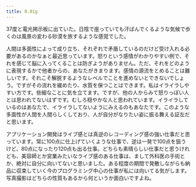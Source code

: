```yaml
---
title: 0.01g
---
```


37度と電光掲示板に出ていた。日陰で座っていても汗ばんでくるような気候で歩くのは風景の変わる砂漠を旅するような感覚でした。

人間は多面性によって成り立ち、それぞれで矛盾しているのだけど受け入れる必要があるのかなぁと最近思っています。怒りという感情がわかりやすい例で、それを感じて脳に入ってくることは防ぎようがありません。ただ、それをどのように表現するかで他者からの、あなたがきまります。感情の源流をとめることは難しいです。それこそ解脱するようなレベルでことを進めないとできないでしょう。ですがその流れを緩めたり、水質を保つことはできます。私はイライラしやすい方です。些細なことに気を立てます。ですが、他の人からみて怒りっぽい人とは思われてないはずです。むしろ穏やかな人と思われています。イライラしているのはあなたで、イライラしてないようにみえるのもあなたです。このような多面性が人間を人間らしくしており、人が自分がなりたい姿に振る舞える証左だと思います。

アプリケーション開発はライブ感とは真逆のレコーディング感の強い仕事だと思っています。常に100点に仕上げていくような仕事で、逆は一発で100点を狙うけど、80点になったり120点も出る仕事。どちらも素晴らしい仕事だと思うけれども、美容師とか営業みたいなライブ感のある仕事は、まして外科医の手術とか、絶対に自分に向いてないと思いました。ある程度の期間で発散しながらも納品に収束していく今のプログラミング中心の仕事が私には向いてる気がします。写真撮影はどちらの性質もあるから何というか面白いですよね。
